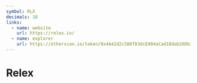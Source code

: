 ```yaml
---
symbol: RLX
decimals: 18
links:
  - name: website
    url: https://relex.io/
  - name: explorer
    url: https://etherscan.io/token/0x4A42d2c580f83dcE404aCad18dab26Db11a1750E
---
```


# Relex
